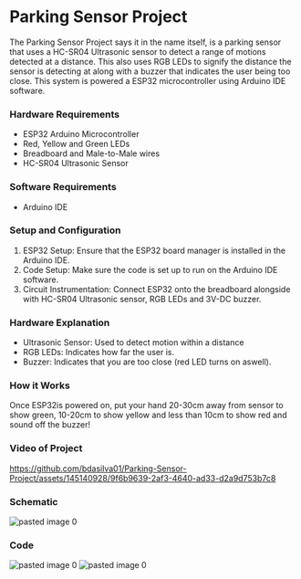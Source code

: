 # Parking Sensor Project
The Parking Sensor Project says it in the name itself, is a parking sensor that uses a HC-SR04 Ultrasonic sensor to detect a range of motions detected at a distance. This also uses RGB LEDs to signify the distance the sensor is detecting at along with a buzzer that indicates the user being too close. This system is powered a ESP32 microcontroller using Arduino IDE software.


### Hardware Requirements
- ESP32 Arduino Microcontroller
- Red, Yellow and Green LEDs
- Breadboard and Male-to-Male wires
- HC-SR04 Ultrasonic Sensor

### Software Requirements
- Arduino IDE

### Setup and Configuration
1. ESP32 Setup: Ensure that the ESP32 board manager is installed in the Arduino IDE.
2. Code Setup: Make sure the code is set up to run on the Arduino IDE software.
3. Circuit Instrumentation: Connect ESP32 onto the breadboard alongside with HC-SR04 Ultrasonic sensor, RGB LEDs and 3V-DC buzzer.

### Hardware Explanation
- Ultrasonic Sensor: Used to detect motion within a distance
- RGB LEDs: Indicates how far the user is.
- Buzzer: Indicates that you are too close (red LED turns on aswell).

### How it Works
Once ESP32is powered on, put your hand 20-30cm away from sensor to show green, 10-20cm to show yellow and less than 10cm to show red and sound off the buzzer!

### Video of Project
https://github.com/bdasilva01/Parking-Sensor-Project/assets/145140928/9f6b9639-2af3-4640-ad33-d2a9d753b7c8

### Schematic
![pasted image 0](https://github.com/bdasilva01/Parking-Sensor-Project/assets/145140928/c709b804-b902-4303-b4d4-f33c55b9723f)

### Code
![pasted image 0](https://github.com/bdasilva01/Parking-Sensor-Project/assets/145140928/34d705a4-406d-4793-8226-a0035014b90e)
![pasted image 0](https://github.com/bdasilva01/Parking-Sensor-Project/assets/145140928/32850772-cade-4016-8cd3-34faf84f1480)


